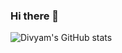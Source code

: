 ### Hi there 👋

![Divyam's GitHub stats](https://github-readme-stats.vercel.app/api?username=nihaldivyam&show_icons=true&theme=cobalt)